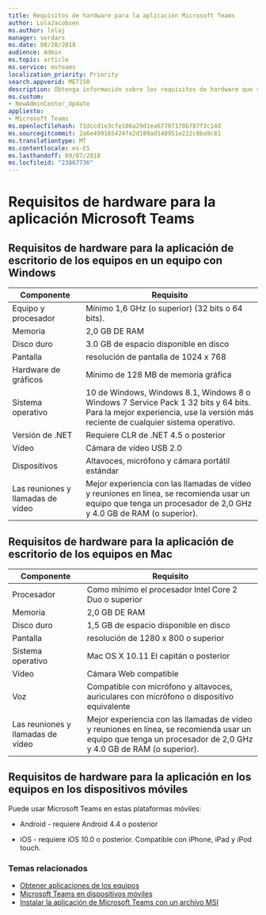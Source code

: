```yaml
---
title: Requisitos de hardware para la aplicación Microsoft Teams
author: LolaJacobsen
ms.author: lolaj
manager: serdars
ms.date: 08/28/2018
audience: Admin
ms.topic: article
ms.service: msteams
localization_priority: Priority
search.appverid: MET150
description: Obtenga información sobre los requisitos de hardware que se necesitan para instalar y ejecutar Microsoft Teams.
ms.custom:
- NewAdminCenter_Update
appliesto:
- Microsoft Teams
ms.openlocfilehash: 71dccd1e3cfe106a29d1ea67707170b787f3c14d
ms.sourcegitcommit: 2a6e499165424fe2d189ad140951e222c8ba9c81
ms.translationtype: MT
ms.contentlocale: es-ES
ms.lasthandoff: 09/07/2018
ms.locfileid: "23867736"
---
```

# <a name="hardware-requirements-for-the-microsoft-teams-app"></a>Requisitos de hardware para la aplicación Microsoft Teams

## <a name="hardware-requirements-for-the-teams-desktop-app-on-a-windows-pc"></a>Requisitos de hardware para la aplicación de escritorio de los equipos en un equipo con Windows

|**Componente**|**Requisito**  |
|---------|---------|
|Equipo y procesador    | Mínimo 1,6 GHz (o superior) (32 bits o 64 bits).        |
|Memoria     |    2,0 GB DE RAM     |
|Disco duro    | 3.0 GB de espacio disponible en disco        |
|Pantalla    |   resolución de pantalla de 1024 x 768 |
|Hardware de gráficos |  Mínimo de 128 MB de memoria gráfica
|Sistema operativo  |    10 de Windows, Windows 8.1, Windows 8 o Windows 7 Service Pack 1 32 bits y 64 bits.  Para la mejor experiencia, use la versión más reciente de cualquier sistema operativo.|
|Versión de .NET    |  Requiere CLR de .NET 4.5 o posterior       |
|Vídeo    |  Cámara de vídeo USB 2.0       |
|Dispositivos    |   Altavoces, micrófono y cámara portátil estándar    | 
|Las reuniones y llamadas de vídeo | Mejor experiencia con las llamadas de vídeo y reuniones en línea, se recomienda usar un equipo que tenga un procesador de 2,0 GHz y 4.0 GB de RAM (o superior).

## <a name="hardware-requirements-for-the-teams-desktop-app-on-a-mac"></a>Requisitos de hardware para la aplicación de escritorio de los equipos en Mac
|**Componente**|**Requisito**  |
|---------|---------|
|Procesador    | Como mínimo el procesador Intel Core 2 Duo o superior |
|Memoria     |   2,0 GB DE RAM      |
|Disco duro    |   1,5 GB de espacio disponible en disco      |
|Pantalla    | resolución de 1280 x 800 o superior    |
|Sistema operativo  |    Mac OS X 10.11 El capitán o posterior     |
|Vídeo  |    Cámara Web compatible     |
|Voz    |  Compatible con micrófono y altavoces, auriculares con micrófono o dispositivo equivalente       |
|Las reuniones y llamadas de vídeo | Mejor experiencia con las llamadas de vídeo y reuniones en línea, se recomienda usar un equipo que tenga un procesador de 2,0 GHz y 4.0 GB de RAM (o superior).

## <a name="hardware-requirements-for-the-teams-app-on-mobile-devices"></a>Requisitos de hardware para la aplicación en los equipos en los dispositivos móviles

Puede usar Microsoft Teams en estas plataformas móviles:

- Android - requiere Android 4.4 o posterior

- iOS - requiere iOS 10.0 o posterior. Compatible con iPhone, iPad y iPod touch.

### <a name="related-topics"></a>Temas relacionados
- [Obtener aplicaciones de los equipos](get-clients.md)
- [Microsoft Teams en dispositivos móviles](https://support.office.com/article/Microsoft-Teams-on-mobile-devices-2ACBCF73-8FD4-4929-9B31-AE403B88C2D3)
- [Instalar la aplicación de Microsoft Teams con un archivo MSI](msi-deployment.md)
